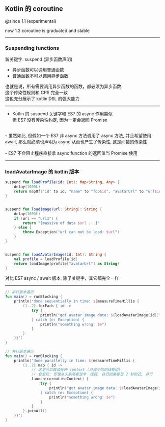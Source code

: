 

<!-- .slide: style="font-size: 60%" -->

## Kotlin 的 coroutine

@since 1.1 (experimental)

now 1.3 coroutine is graduated and stable

---

### Suspending functions
 

新关键字: suspend (异步函数声明)
<!-- .element: style="font-size: 60%" -->

- 异步函数可以调用普通函数
- 普通函数不可以调用异步函数


也就是说，所有需要调用异步函数的函数，都必须为异步函数<br>
这个传染性规则和 CPS 完全一致<br>
这也充分展示了 kotlin DSL 的强大能力
<!-- .element: class="fragment" data-fragment-index="2" -->
<!-- .element: style="font-size: 50%; text-align: left; margin-left: 11em" --> 

---

 

- Kotlin 的 suspend 关键字和 ES7 的 async 作用类似<br>
但 ES7 没有传染性约定, 因为一定会返回 Promise<br>
<br>
- 虽然如此, 但假如一个 ES7 非 async 方法调用了 async 方法, 并且希望使用 
await, 那么就必须也声明为 async 从而也产生了传染性, 这是间接的传染性<br> 
<br>
- ES7 不会阻止程序直接拿 async function 的返回值当 Promise 使用<br>

<!-- .element: style="width: 50%; margin:auto; font-size: 50%; text-align: left;" --> 


---

### loadAvatarImage 的 kotlin 版本

<!-- .slide: style="font-size: 60%" -->


```kotlin
suspend fun loadProfile(id: Int): Map<String, Any> {
    delay(1000L)
    return mapOf("id" to id, "name" to "foo$id", "avatarUrl" to "url$id")
}


suspend fun loadImage(url: String): String {
    delay(1000L)
    if (url == "url1") {
        return "[massive of data $url ...]"
    } else {
        throw Exception("url can not be load: $url")
    }
}


suspend fun loadAvatarImage(id: Int): String {
    val profile = loadProfile(id)
    return loadImage(profile["avatarUrl"] as String)
}
```

对比 ES7 async / await 版本, 除了关键字，其它都完全一样

---

<!-- .slide: style="font-size: 60%" -->


```kotlin
// 串行版本遍历
fun main() = runBlocking {
    println("done sequentially in time: ${measureTimeMillis {
        (1..2).forEach { id ->
            try {
                println("got avatar image data: ${loadAvatarImage(id)}")
            } catch (e: Exception) {
                println("something wrong: $e")
            }
        }
    }}")
}    
```


```kotlin
// 并行版本遍历
fun main() = runBlocking {
    println("done parallelly in time: ${measureTimeMillis {
        (1..2).map { id ->
            // 这里可以尝试各种 context (对应不同的线程组)
            // 会发现, 即使从头到尾都是单一线程, 执行结果都是 2 秒附近, 并行
            launch(coroutineContext) {
                try {
                    println("got avatar image data: ${loadAvatarImage(id)}")
                } catch (e: Exception) {
                    println("something wrong: $e")
                }
            }
        }.joinAll()
    }}")
}    
```
<!-- .element: class="fragment" data-fragment-index="2" -->


